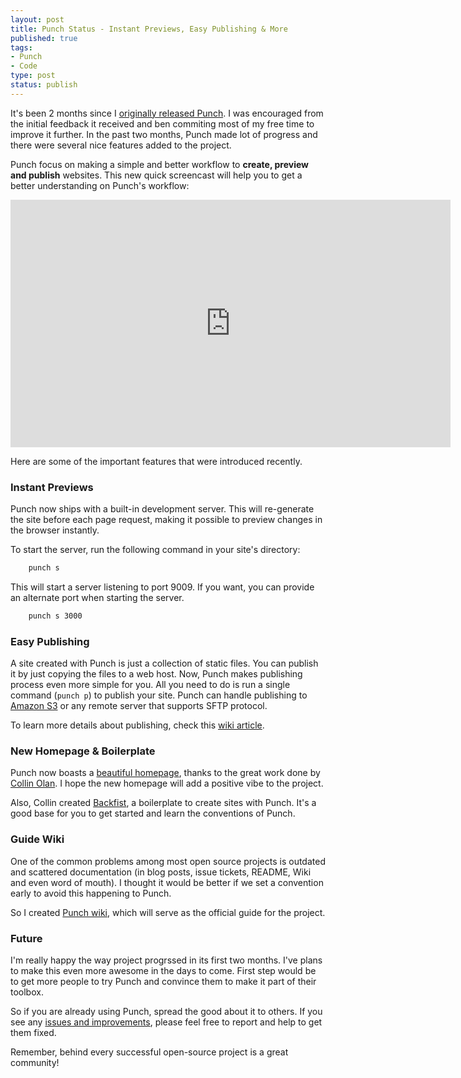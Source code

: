 ```yaml
--- 
layout: post
title: Punch Status - Instant Previews, Easy Publishing & More 
published: true
tags:
- Punch
- Code
type: post
status: publish
---
```


It's been 2 months since I [originally released Punch](http://laktek.com/2012/04/19/punch-a-fun-and-easy-way-to-build-modern-websites/). I was encouraged from the initial feedback it received and ben commiting most of my free time to improve it further. In the past two months, Punch made lot of progress and there were several nice features added to the project.

Punch focus on making a simple and better workflow to **create, preview and publish** websites. This new quick screencast will help you to get a better understanding on Punch's workflow: 

<p class="skip-homepage">
<iframe src="http://player.vimeo.com/video/44990180?color=e13738" width="704" height="396" frameborder="0" webkitAllowFullScreen mozallowfullscreen allowFullScreen></iframe>
</p>

Here are some of the important features that were introduced recently.

### Instant Previews

Punch now ships with a built-in development server. This will re-generate the site before each page request, making it possible to preview changes in the browser instantly. 

To start the server, run the following command in your site's directory:

```bash
	punch s
```

This will start a server listening to port 9009. If you want, you can provide an alternate port when starting the server.

```bash
	punch s 3000
```

### Easy Publishing

A site created with Punch is just a collection of static files. You can publish it by just copying the files to a web host. Now, Punch makes publishing process even more simple for you. All you need to do is run a single command (`punch p`) to publish your site. Punch can handle publishing to [Amazon S3](http://aws.typepad.com/aws/2011/02/host-your-static-website-on-amazon-s3.html) or any remote server that supports SFTP protocol.

To learn more details about publishing, check this [wiki article](https://github.com/laktek/punch/wiki/Publish-the-site).

### New Homepage & Boilerplate 

Punch now boasts a [beautiful homepage](http://laktek.github.com/punch/), thanks to the great work done by [Collin Olan](https://github.com/collino). I hope the new homepage will add a positive vibe to the project. 

Also, Collin created [Backfist](https://github.com/collino/backfist), a boilerplate to create sites with Punch. It's a good base for you to get started and learn the conventions of Punch. 

### Guide Wiki

One of the common problems among most open source projects is outdated and scattered documentation (in blog posts, issue tickets, README, Wiki and even word of mouth). I thought it would be better if we set a convention early to avoid this happening to Punch. 

So I created [Punch wiki](https://github.com/laktek/punch/wiki), which will serve as the official guide for the project.

### Future 

I'm really happy the way project progrssed in its first two months. I've plans to make this even more awesome in the days to come. First step would be to get more people to try Punch and convince them to make it part of their toolbox. 

So if you are already using Punch, spread the good about it to others. If you see any [issues and improvements](https://github.com/laktek/punch/issues), please feel free to report and help to get them fixed.   

Remember, behind every successful open-source project is a great community!
